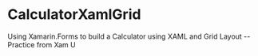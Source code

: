 # CalculatorXamlGrid
Using Xamarin.Forms to build a Calculator using XAML and Grid Layout -- Practice from Xam U

